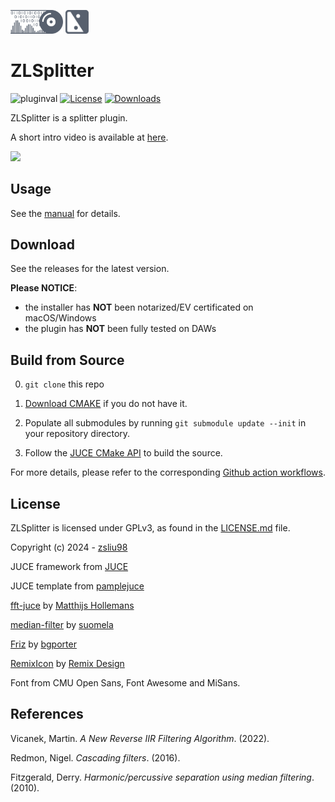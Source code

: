 <p float="left">
  <img src="docs/zlaudio.svg" width="16.6%" />
  <img src="docs/logo.svg" width="7.5%" />
</p>

# ZLSplitter
![pluginval](<https://github.com/ZL-Audio/ZLSplitter/actions/workflows/cmake_full_test.yml/badge.svg?branch=main>)
[![License](https://img.shields.io/badge/License-GPL3-blue.svg)](https://opensource.org/licenses/GPL-3.0)
[![Downloads](https://img.shields.io/github/downloads/ZL-Audio/ZLSplitter/total)](https://somsubhra.github.io/github-release-stats/?username=ZL-Audio&repository=ZLSplitter&page=1&per_page=30)

ZLSplitter is a splitter plugin.

A short intro video is available at [here](https://www.youtube.com/watch?v=-RVm9mbbQtA).

<img src="https://drive.google.com/uc?export=view&id=1tIUlmsWHyQXsIKHtnVANe4cnloAgyXp5" style="width:240px; max-width: 100%; height: auto"/>

## Usage

See the [manual](https://zl-audio.github.io/plugins/zlsplitter/) for details.

## Download

See the releases for the latest version. 

**Please NOTICE**:
- the installer has **NOT** been notarized/EV certificated on macOS/Windows
- the plugin has **NOT** been fully tested on DAWs

## Build from Source

0. `git clone` this repo

1. [Download CMAKE](https://cmake.org/download/) if you do not have it.

2. Populate all submodules by running `git submodule update --init` in your repository directory.

3. Follow the [JUCE CMake API](https://github.com/juce-framework/JUCE/blob/master/docs/CMake%20API.md) to build the source.

For more details, please refer to the corresponding [Github action workflows](.github/workflows/cmake_release.yml).

## License

ZLSplitter is licensed under GPLv3, as found in the [LICENSE.md](LICENSE.md) file.

Copyright (c) 2024 - [zsliu98](https://github.com/zsliu98)

JUCE framework from [JUCE](https://github.com/juce-framework/JUCE)

JUCE template from [pamplejuce](https://github.com/sudara/pamplejuce)

[fft-juce](https://github.com/hollance/fft-juce) by [
Matthijs Hollemans](https://github.com/hollance)

[median-filter](https://github.com/suomela/median-filter) by [suomela](https://github.com/suomela)

[Friz](https://github.com/bgporter/animator) by [bgporter](https://github.com/bgporter)

[RemixIcon](https://github.com/Remix-Design/RemixIcon) by [Remix Design](https://github.com/Remix-Design)

Font from CMU Open Sans, Font Awesome and MiSans.

## References

Vicanek, Martin. *A New Reverse IIR Filtering Algorithm*. (2022).

Redmon, Nigel. *Cascading filters*. (2016).

Fitzgerald, Derry. *Harmonic/percussive separation using median filtering*. (2010).
